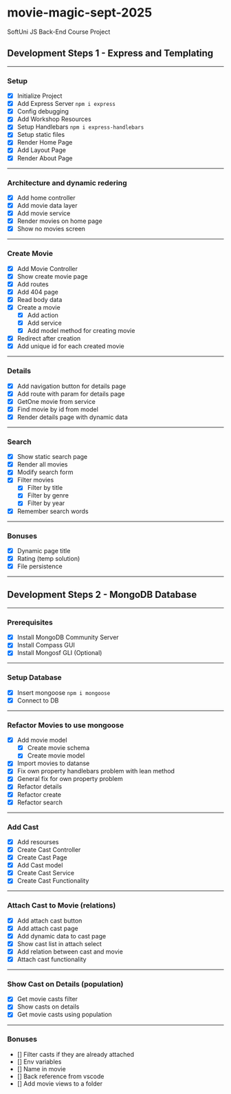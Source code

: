 # movie-magic-sept-2025
SoftUni JS Back-End Course Project

## Development Steps 1 - Express and Templating
---
### Setup
- [x] Initialize Project
- [x] Add Express Server  `npm i express`
- [x] Config debugging
- [x] Add Workshop Resources
- [x] Setup Handlebars `npm i express-handlebars`
- [x] Setup static files
- [x]  Render Home Page
- [x] Add Layout Page 
- [x] Render About Page
---
### Architecture and dynamic redering
- [x] Add home controller
- [x] Add movie data layer
- [x] Add movie service
- [x] Render movies on home page
- [x] Show no movies screen
---
### Create Movie
- [x] Add Movie Controller
- [x] Show create movie page
- [x] Add routes 
- [x] Add 404 page
- [x] Read body data
- [x] Create a movie
  - [x] Add action
  - [x] Add service
  - [x] Add model method for creating movie
- [x] Redirect after creation
- [x] Add unique id for each created movie
---
### Details
- [x] Add navigation button for details page
- [x] Add route with param for details page
- [x] GetOne movie from service
- [x] Find movie by id from model
- [x] Render details page with dynamic data
---
### Search
- [x] Show static search page
- [x] Render all movies
- [x] Modify search form
- [x] Filter movies
   - [x] Filter by title
   - [x] Filter by genre
   - [x] Filter by year
- [x] Remember search words
---
### Bonuses
- [x] Dynamic page title
- [x] Rating (temp solution)
- [x] File persistence
---
## Development Steps 2 - MongoDB Database
---
### Prerequisites
- [x] Install MongoDB Community Server
- [x] Install Compass GUI
- [x] Install Mongosf GLI (Optional)
---
### Setup Database
- [x] Insert mongoose `npm i mongoose`
- [x] Connect to DB 
---
### Refactor Movies to use mongoose
- [x] Add movie model
   - [x] Create movie schema
   - [x] Create movie model
- [x] Import movies to datanse
- [x] Fix own property handlebars problem with lean method
- [x] General fix for own property problem
- [x] Refactor details
- [x] Refactor create
- [x] Refactor search
---
### Add Cast
- [x] Add resourses
- [x] Create Cast Controller
- [x] Create Cast Page
- [x] Add Cast model
- [x] Create Cast Service
- [x] Create Cast Functionality
--- 
### Attach Cast to Movie (relations)
- [x] Add attach cast button
- [x] Add attach cast page
- [x] Add dynamic data to cast page
- [x] Show cast list in attach select
- [x] Add relation between cast and movie
- [x] Attach cast functionality
---
### Show Cast on Details (population)
- [x] Get movie casts filter
- [x] Show casts on details
- [x] Get movie casts using population
---
### Bonuses
- [] Filter casts if they are already attached
- [] Env variables
- [] Name in movie
- [] Back reference from vscode
- [] Add movie views to a folder

